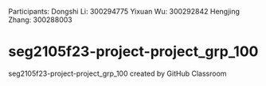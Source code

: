 Participants:
Dongshi Li: 300294775
Yixuan Wu: 300292842 
Hengjing Zhang: 300288003

# seg2105f23-project-project_grp_100
seg2105f23-project-project_grp_100 created by GitHub Classroom
